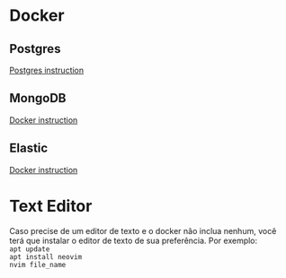 # Docker

## Postgres
[Postgres instruction](postgres_study.md)  

## MongoDB
[Docker instruction](mongodb_study.md)  

## Elastic
[Docker instruction](elasticsearch_study.md)  

# Text Editor
Caso precise de um editor de texto e o docker não inclua nenhum, você terá que instalar o editor de texto de sua preferência. Por exemplo:  
`apt update`  
`apt install neovim`  
`nvim file_name`  